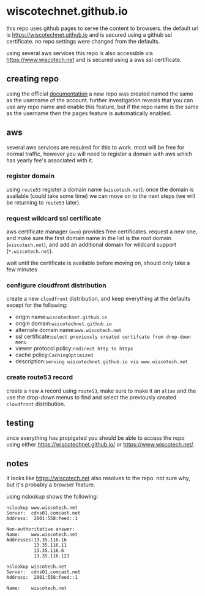 # wiscotechnet.github.io

this repo uses github pages to serve the content to browsers. the default url is <https://wiscotechnet.github.io> and is secured using a github ssl certificate. no repo settings were changed from the defaults.

using several aws services this repo is also accessible via <https://www.wiscotech.net> and is secured using a aws ssl certificate.

## creating repo

using the official [documentation](https://pages.github.com/) a new repo was created named the same as the username of the account. further investigation reveals that you can use any repo name and enable this feature, but if the repo name is the same as the username then the pages feature is automatically enabled.

## aws

several aws services are required for this to work. most will be free for normal traffic, however you will need to register a domain with aws which has yearly fee's associated with it.

### register domain

using `route53` register a domain name (`wiscotech.net`). once the domain is available (could take some time) we can move on to the next steps (we will be returning to `route53` later).

### request wildcard ssl certificate

aws certificate manager (`acm`) provides free certificates. request a new one, and make sure the first domain name in the list is the root domain (`wiscotech.net`), and add an additional domain for wildcard support (`*.wiscotech.net`).

wait until the certificate is available before moving on, should only take a few minutes

### configure cloudfront distribution

create a new `cloudfront` distribution, and keep everything at the defaults except for the following:

* origin name:`wiscotechnet.github.io`
* origin domain:`wiscotechnet.github.io`
* alternate domain name:`www.wiscotech.net`
* ssl certificate:`select previously created certifcate from drop-down menu`
* viewer protocol policy:`redirect http to https`
* cache policy:`CachingOptimized`
* description:`serving wiscotechnet.github.io via www.wiscotech.net`

### create route53 record

create a new `A` record using `route53`, make sure to make it an `alias` and the use the drop-down menus to find and select the previously created `cloudfront` distribution.


## testing

once everything has propigated you should be able to access the repo using either <https://wiscotechnet.github.io/> or <https://www.wiscotech.net/>.

## notes

it looks like <https://wiscotech.net> also resolves to the repo. not sure why, but it's probably a browser feature.

using nslookup shows the following:

```shell
nslookup www.wiscotech.net
Server:  cdns01.comcast.net
Address:  2001:558:feed::1

Non-authoritative answer:
Name:    www.wiscotech.net
Addresses:13.35.116.16
          13.35.116.11
          13.35.116.6
          13.35.116.123
```

```shell
nslookup wiscotech.net
Server:  cdns01.comcast.net
Address:  2001:558:feed::1

Name:    wiscotech.net
```